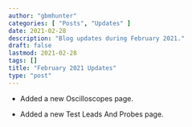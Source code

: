 ```yaml
---
author: "gbmhunter"
categories: [ "Posts", "Updates" ]
date: 2021-02-28
description: "Blog updates during February 2021."
draft: false
lastmod: 2021-02-28
tags: []
title: "February 2021 Updates"
type: "post"
---
```


* Added a new Oscilloscopes page.

* Added a new Test Leads And Probes page.